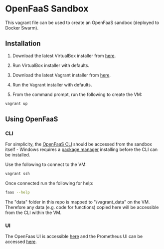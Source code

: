 # OpenFaaS Sandbox
This vagrant file can be used to create an OpenFaaS sandbox (deployed to Docker Swarm).

## Installation

1) Download the latest VirtualBox installer from [here](https://www.virtualbox.org/wiki/Downloads).

2) Run VirtualBox installer with defaults.

3) Download the latest Vagrant installer from [here](https://www.vagrantup.com/downloads.html).

4) Run the Vagrant installer with defaults.

5) From the command prompt, run the following to create the VM:
```sh
vagrant up
```

## Using OpenFaaS

### CLI

For simplicity, the [OpenFaaS CLI](https://github.com/openfaas/faas-cli) should be accessed from the sandbox itself - Windows requires a [package manager](https://github.com/lukesampson/scoop) installing before the CLI can be installed.

Use the following to connect to the VM:

```sh
vagrant ssh
```

Once connected run the following for help:

```sh
faas --help
```

The "data" folder in this repo is mapped to "/vagrant_data" on the VM. Therefore any data (e.g. code for functions) copied here will be accessible from the CLI within the VM.

### UI

The OpenFaas UI is accessible [here](http://localhost:8080/ui/) and the Prometheus UI can be accessed [here](http://localhost:9090/graph).